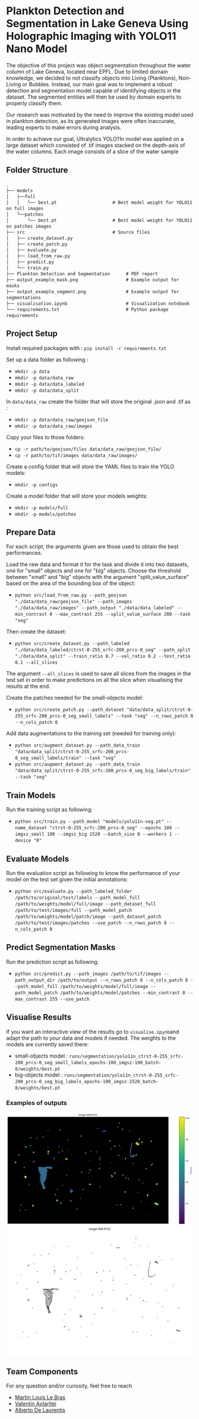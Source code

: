 # Plankton Detection and Segmentation in Lake Geneva Using Holographic Imaging with  YOLO11 Nano Model

The objective of this project was object segmentation throughout the water column of Lake Geneva, located near EPFL. Due to limited domain knowledge, we decided to not classify objects into Living (Planktons), Non-Living or Bubbles. Instead, our main goal was to implement a robust detection and segmentation model capable of identifying objects in the dataset. The segmented entities will then be used by domain experts to properly classify them.

Our research was motivated by the need to improve the existing model used in plankton detection, as its generated images were often inaccurate, leading experts to make errors during analysis.

In order to achieve our goal, Ultralytics YOLO11n model was applied on a large dataset which consisted of .tif images stacked on the depth-axis of the water columns. Each image consists of a slice of the water sample

## Folder Structure

```
.
├── models
│   ├──full                             
│   │   └── best.pt                     # Best model weight for YOLO11 on full images
│   └──patches
│       └── best.pt                     # Best model weight for YOLO11 on patches images
├── src                                 # Source files
│   ├── create_dataset.py
│   ├── create_patch.py
│   ├── evaluate.py
│   ├── load_from_raw.py
│   ├── predict.py
│   └── train.py
├── Plankton Detection and Segmentation      # PDF report
├── output_example_mask.png                  # Example output for masks
├── output_example_segment.png               # Example output for segmentations
├── visualisation.ipynb                      # Visualization notebook
└── requirements.txt                         # Python package requirements
```


## Project Setup

Install required packages with :
`pip install -r requirements.txt`

Set up a data folder as following : 
- `mkdir -p data`
- `mkdir -p data/data_raw`
- `mkdir -p data/data_labeled`
- `mkdir -p data/data_split`

In `data/data_raw` create the folder that will store the original .json and .tif as :
- `mkdir -p data/data_raw/geojson_file`
- `mkdir -p data/data_raw/images`

Copy your files to those folders:
- `cp -r path/to/geojson/files data/data_raw/geojson_file/`
- `cp -r path/to/tif/images data/data_raw/images/`

Create a config folder that will store the YAML files to train the YOLO models:
- `mkdir -p configs`

Create a model folder that will store your models weights:
- `mkdir -p models/full`
- `mkdir -p models/patches`

## Prepare Data

For each script, the arguments given are those used to obtain the best performances.

Load the raw data and format it for the task and divide it into two datasets, one for "small" objects and one for "big" objects. Choose the threshold between "small" and "big" objects with the argument "split_value_surface" based on the area of the bounding box of the object:

- `python src/load_from_raw.py --path_geojson "./data/data_raw/geojson_file" --path_images "./data/data_raw/images" --path_output "./data/data_labeled" --min_contrast 0 --max_contrast 255 --split_value_surface 200 --task "seg"`

Then create the dataset:

- `python src/create_dataset.py --path_labeled "./data/data_labeled/ctrst-0-255_srfc-200_prcs-0_seg" --path_split "./data/data_split" --train_ratio 0.7 --val_ratio 0.2 --test_ratio 0.1 --all_slices`

The argument `--all_slices` is used to save all slices from the images in the test set in order to make predictions on all the slice when visualising the results at the end. 

Create the patches needed for the small-objects model:

- `python src/create_patch.py --path_dataset "data/data_split/ctrst-0-255_srfc-200_prcs-0_seg_small_labels" --task "seg" --n_rows_patch 8 --n_cols_patch 8`

Add data augmentations to the training set (needed for training only):

- `python src/augment_dataset.py --path_data_train "data/data_split/ctrst-0-255_srfc-200_prcs-0_seg_small_labels/train" --task "seg"`
- `python src/augment_dataset.py --path_data_train "data/data_split/ctrst-0-255_srfc-200_prcs-0_seg_big_labels/train" --task "seg"`

## Train Models

Run the training script as following:

- `python src/train.py --path_model "models/yolo11n-seg.pt" --name_dataset "ctrst-0-255_srfc-200_prcs-0_seg" --epochs 100 --imgsz_small 190 --imgsz_big 1520 --batch_size 8 --workers 1 --device "0"`

## Evaluate Models

Run the evaluation script as following to know the performance of your model on the test set given the initial annotations:

- `python src/evaluate.py --path_labeled_folder /path/to/original/test/labels --path_model_full /path/to/weights/model/full/image --path_dataset_full /path/to/test/images/full --path_model_patch /path/to/weights/model/patch/image --path_dataset_patch /path/to/test/images/patches --use_patch --n_rows_patch 8 --n_cols_patch 8`

## Predict Segmentation Masks

Run the prediction script as following:

- `python src/predict.py --path_images /path/to/tif/images --path_output_dir /path/to/output --n_rows_patch 8 --n_cols_patch 8 --path_model_full /path/to/weights/model/full/image --path_model_patch /path/to/weights/model/patches --min_contrast 0 --max_contrast 255 --use_patch`

## Visualise Results

If you want an interactive view of the results go to `visualise.ipynb`and adapt the path to your data and models if needed.
The weights to the models are currently saved there:

- small-objects model : `runs/segmentation/yolo11n_ctrst-0-255_srfc-200_prcs-0_seg_small_labels_epochs-100_imgsz-190_batch-8/weights/best.pt`
- big-objects model : `runs/segmentation/yolo11n_ctrst-0-255_srfc-200_prcs-0_seg_big_labels_epochs-100_imgsz-1520_batch-8/weights/best.pt`

### Examples of outputs

![Combined Masks](output_example_mask.png)
![Combined Segmentations](output_example_segment.png)

## Team Components
For any question and/or curiosity, feel free to reach
* [Martin Louis Le Bras](mailto:martin.lebras@epfl.ch)
* [Valentin Aolaritei](mailto:valentin.aolaritei@epfl.ch)
* [Alberto De Laurentis](mailto:alberto.delaurentis@epfl.ch)
